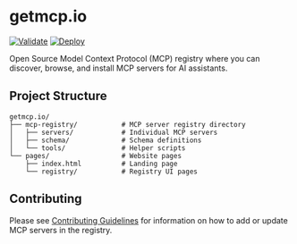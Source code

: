 # getmcp.io
[![Validate](https://github.com/getmcp-xyz/getmcp.io/actions/workflows/validate-manifests.yml/badge.svg)](https://github.com/getmcp-xyz/getmcp.io/actions/workflows/validate-manifests.yml)
[![Deploy](https://github.com/getmcp-xyz/getmcp.io/actions/workflows/deploy.yml/badge.svg)](https://github.com/getmcp-xyz/getmcp.io/actions/workflows/deploy.yml)

Open Source Model Context Protocol (MCP) registry where you can discover, browse, and install MCP servers for AI assistants.

## Project Structure

```
getmcp.io/
├── mcp-registry/           # MCP server registry directory
│   ├── servers/            # Individual MCP servers
│   ├── schema/             # Schema definitions
│   └── tools/              # Helper scripts
└── pages/                  # Website pages
    ├── index.html          # Landing page
    └── registry/           # Registry UI pages
```

## Contributing

Please see [Contributing Guidelines](/mcp-registry/CONTRIBUTING.md) for information on how to add or update MCP servers in the registry.
